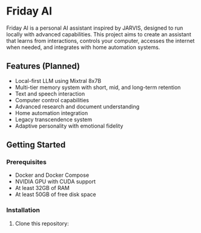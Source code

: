 # Friday AI

Friday AI is a personal AI assistant inspired by JARVIS, designed to run locally with advanced capabilities. This project aims to create an assistant that learns from interactions, controls your computer, accesses the internet when needed, and integrates with home automation systems.

## Features (Planned)

- Local-first LLM using Mixtral 8x7B
- Multi-tier memory system with short, mid, and long-term retention
- Text and speech interaction
- Computer control capabilities
- Advanced research and document understanding
- Home automation integration
- Legacy transcendence system
- Adaptive personality with emotional fidelity

## Getting Started

### Prerequisites

- Docker and Docker Compose
- NVIDIA GPU with CUDA support
- At least 32GB of RAM
- At least 50GB of free disk space

### Installation

1. Clone this repository: